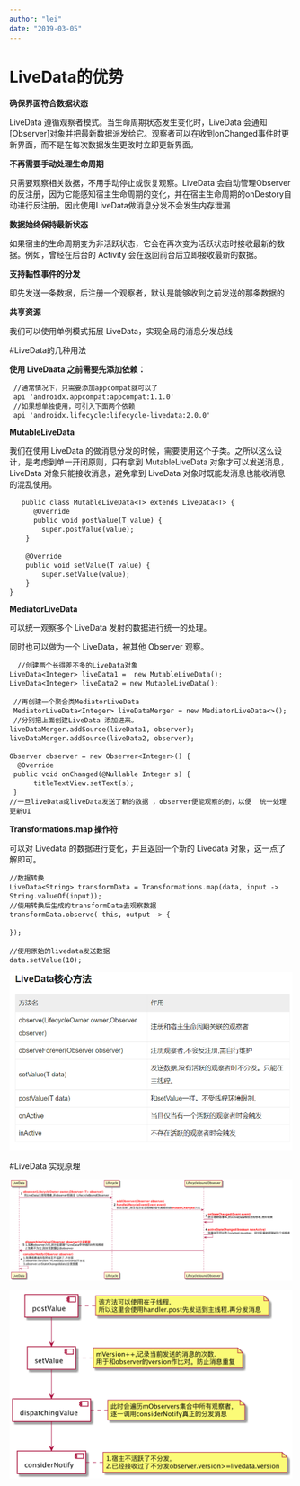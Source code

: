 ```yaml
---
author: "lei"
date: "2019-03-05"
---
```


# LiveData的优势


**确保界面符合数据状态**

LiveData 遵循观察者模式。当生命周期状态发生变化时，LiveData 会通知 [Observer]对象并把最新数据派发给它。观察者可以在收到onChanged事件时更新界面，而不是在每次数据发生更改时立即更新界面。

**不再需要手动处理生命周期**

只需要观察相关数据，不用手动停止或恢复观察。LiveData 会自动管理Observer的反注册，因为它能感知宿主生命周期的变化，并在宿主生命周期的onDestory自动进行反注册。因此使用LiveData做消息分发不会发生内存泄漏

**数据始终保持最新状态**

如果宿主的生命周期变为非活跃状态，它会在再次变为活跃状态时接收最新的数据。例如，曾经在后台的 Activity 会在返回前台后立即接收最新的数据。

**支持黏性事件的分发**

即先发送一条数据，后注册一个观察者，默认是能够收到之前发送的那条数据的

**共享资源**

我们可以使用单例模式拓展 LiveData，实现全局的消息分发总线

#LiveData的几种用法

**使用 LiveDaata 之前需要先添加依赖：**

	 //通常情况下，只需要添加appcompat就可以了
	 api 'androidx.appcompat:appcompat:1.1.0'
	 //如果想单独使用，可引入下面两个依赖
	 api 'androidx.lifecycle:lifecycle-livedata:2.0.0'


**MutableLiveData**

我们在使用 LiveData 的做消息分发的时候，需要使用这个子类。之所以这么设计，是考虑到单一开闭原则，只有拿到 MutableLiveData 对象才可以发送消息，LiveData 对象只能接收消息，避免拿到 LiveData 对象时既能发消息也能收消息的混乱使用。

	   public class MutableLiveData<T> extends LiveData<T> {
	      @Override
	      public void postValue(T value) {
	        super.postValue(value);
	    }
	
	    @Override
	    public void setValue(T value) {
	        super.setValue(value);
	    }
	}

**MediatorLiveData**

可以统一观察多个 LiveData 发射的数据进行统一的处理。

同时也可以做为一个 LiveData，被其他 Observer 观察。


	  //创建两个长得差不多的LiveData对象
	LiveData<Integer> liveData1 =  new MutableLiveData();
	LiveData<Integer> liveData2 = new MutableLiveData();
	
	 //再创建一个聚合类MediatorLiveData
	 MediatorLiveData<Integer> liveDataMerger = new MediatorLiveData<>();
	 //分别把上面创建LiveData 添加进来。
	liveDataMerger.addSource(liveData1, observer);
	liveDataMerger.addSource(liveData2, observer);
	
	Observer observer = new Observer<Integer>() {
	  @Override
	 public void onChanged(@Nullable Integer s) {
	      titleTextView.setText(s);
	 }
	//一旦liveData或liveData发送了新的数据 ，observer便能观察的到，以便  统一处理更新UI

**Transformations.map 操作符**

可以对 Livedata 的数据进行变化，并且返回一个新的 Livedata 对象，这一点了解即可。

	
	//数据转换
	LiveData<String> transformData = Transformations.map(data, input ->   String.valueOf(input));
	//使用转换后生成的transformData去观察数据
	transformData.observe( this, output -> {
	
	});
	
	//使用原始的livedata发送数据
	data.setValue(10);
	
![](imagers/1b759cf2.png)

#LiveData 实现原理

![](imagers/0ab5bafb.png)

![](imagers/6cf8a9d7.png)